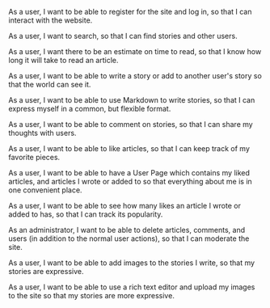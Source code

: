 As a user, I want to be able to register for the site and log in, so that I can interact with the website.

As a user, I want to search, so that I can find stories and other users.

As a user, I want there to be an estimate on time to read, so that I know how long it will take to read an article.

As a user, I want to be able to write a story or add to another user's story so that the world can see it.

As a user, I want to be able to use Markdown to write stories, so that I can express myself in a common, but flexible format.

As a user, I want to be able to comment on stories, so that I can share my thoughts with users.

As a user, I want to be able to like articles, so that I can keep track of my favorite pieces.

As a user, I want to be able to have a User Page which contains my liked articles, and articles I wrote or added to so that everything about me is in one convenient place.

As a user, I want to be able to see how many likes an article I wrote or added to has, so that I can track its popularity.

As an administrator, I want to be able to delete articles, comments, and users (in addition to the normal user actions), so that I can moderate the site.

As a user, I want to be able to add images to the stories I write, so that my stories are expressive.

As a user, I want to be able to use a rich text editor and upload my images to the site so that my stories are more expressive.
